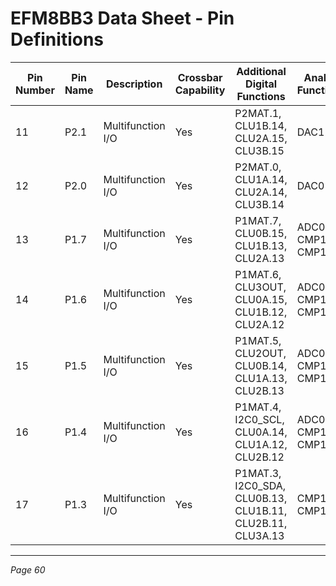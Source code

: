 # EFM8BB3 Data Sheet - Pin Definitions

| Pin Number | Pin Name | Description       | Crossbar Capability | Additional Digital Functions               | Analog Functions          |
|------------|----------|-------------------|---------------------|-------------------------------------------|---------------------------|
| 11         | P2.1     | Multifunction I/O | Yes                 | P2MAT.1, CLU1B.14, CLU2A.15, CLU3B.15    | DAC1                      |
| 12         | P2.0     | Multifunction I/O | Yes                 | P2MAT.0, CLU1A.14, CLU2A.14, CLU3B.14    | DAC0                      |
| 13         | P1.7     | Multifunction I/O | Yes                 | P1MAT.7, CLU0B.15, CLU1B.13, CLU2A.13    | ADC0.12, CMP1P.6, CMP1N.6 |
| 14         | P1.6     | Multifunction I/O | Yes                 | P1MAT.6, CLU3OUT, CLU0A.15, CLU1B.12, CLU2A.12 | ADC0.11, CMP1P.5, CMP1N.5 |
| 15         | P1.5     | Multifunction I/O | Yes                 | P1MAT.5, CLU2OUT, CLU0B.14, CLU1A.13, CLU2B.13 | ADC0.10, CMP1P.4, CMP1N.4 |
| 16         | P1.4     | Multifunction I/O | Yes                 | P1MAT.4, I2C0_SCL, CLU0A.14, CLU1A.12, CLU2B.12 | ADC0.9, CMP1P.3, CMP1N.3  |
| 17         | P1.3     | Multifunction I/O | Yes                 | P1MAT.3, I2C0_SDA, CLU0B.13, CLU1B.11, CLU2B.11, CLU3A.13 | CMP1P.2, CMP1N.2          |

---
*Page 60*